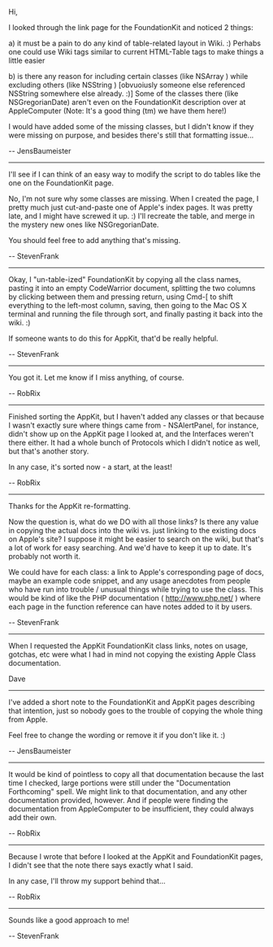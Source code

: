 

Hi,

I looked through the link page for the FoundationKit and noticed 2 things:

a) it must be a pain to do any kind of table-related layout in Wiki. :)
   Perhabs one could use Wiki tags similar to current HTML-Table tags to make
   things a little easier

b) is there any reason for including certain classes (like NSArray ) while 
   excluding others (like NSString ) 
   [obvuoiusly someone else referenced NSString somewhere else already. :)]
   Some of the classes there (like NSGregorianDate) aren't even on the
   FoundationKit description over at AppleComputer
   (Note: It's a good thing (tm) we have them here!)

I would have added some of the missing classes, but I didn't know if they were missing on purpose, and besides there's still that formatting issue...

-- JensBaumeister

----

I'll see if I can think of an easy way to modify the script to do tables like the one on the FoundationKit page.

No, I'm not sure why some classes are missing.  When I created the page, I pretty much just cut-and-paste one of Apple's index pages.  It was pretty late, and I might have screwed it up.  :)  I'll recreate the table, and merge in the mystery new ones like NSGregorianDate. 

You should feel free to add anything that's missing.

-- StevenFrank

----

Okay, I "un-table-ized" FoundationKit by copying all the class names, pasting it into an empty CodeWarrior document, splitting the two columns by clicking between them and pressing return, using Cmd-[ to shift everything to the left-most column, saving, then going to the Mac OS X terminal and running the file through sort, and finally pasting it back into the wiki.  :)

If someone wants to do this for AppKit, that'd be really helpful.

-- StevenFrank

----

You got it. Let me know if I miss anything, of course.

-- RobRix

----

Finished sorting the AppKit, but I haven't added any classes or that because I wasn't exactly sure where things came from - NSAlertPanel, for instance, didn't show up on the AppKit page I looked at, and the Interfaces weren't there either. It had a whole bunch of Protocols which I didn't notice as well, but that's another story.

In any case, it's sorted now - a start, at the least!

-- RobRix

----

Thanks for the AppKit re-formatting.

Now the question is, what do we DO with all those links?  Is there any value in copying the actual docs into the wiki vs. just linking to the existing docs on Apple's site?  I suppose it might be easier to search on the wiki, but that's a lot of work for easy searching.  And we'd have to keep it up to date.  It's probably not worth it.

We could have for each class: a link to Apple's corresponding page of docs, maybe an example code snippet, and any usage anecdotes from people who have run into trouble / unusual things while trying to use the class.  This would be kind of like the PHP documentation ( http://www.php.net/ ) where each page in the function reference can have notes added to it by users.

-- StevenFrank

----

When I requested the AppKit FoundationKit class links, notes on usage, gotchas, etc were what I had in mind not copying the existing Apple Class documentation.

Dave

----

I've added a short note to the FoundationKit and AppKit pages describing that intention, just so nobody goes to the trouble of copying the whole thing from Apple.

Feel free to change the wording or remove it if you don't like it. :)

-- JensBaumeister

----

It would be kind of pointless to copy all that documentation because the last time I checked, large portions were still under the "Documentation Forthcoming" spell. We might link to that documentation, and any other documentation provided, however. And if people were finding the documentation from AppleComputer to be insufficient, they could always add their own.

-- RobRix

----

Because I wrote that before I looked at the AppKit and FoundationKit pages, I didn't see that the note there says exactly what I said.

In any case, I'll throw my support behind that...

-- RobRix

----

Sounds like a good approach to me!

-- StevenFrank
